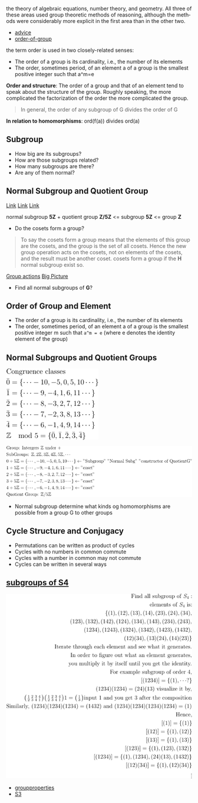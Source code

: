 the theory of algebraic equations, number theory,
and geometry. All three of these areas used group­
theoretic methods of reasoning, although the meth­
ods were considerably more explicit in the first
area than in the other two.

- [advice](https://www.d.umn.edu/~jgallian/advice.html)
- [order-of-group](https://resources.saylor.org/wwwresources/archived/site/wp-content/uploads/2011/05/Order-group-theory.pdf)

the term order is used in two closely-related senses:

- The order of a group is its cardinality, i.e., the number of its elements
- The order, sometimes period, of an element a of a group is the smallest positive integer such that a^m=e

**Order and structure**: The order of a group and that of an element tend to speak about the structure
of the group. Roughly speaking, the more complicated the factorization of the order the more complicated the group.

> In general, the order of any subgroup of G divides the order of G

**In relation to homomorphisms**: ord(f(a)) divides ord(a)

## Subgroup

- How big are its subgroups?
- How are those subgroups related?
- How many subgroups are there?
- Are any of them normal?

## Normal Subgroup and Quotient Group

[Link](https://www.youtube.com/watch?v=vYKdh5oQ4Zw)
[Link](https://www.youtube.com/watch?v=jhVMBXl5jTA)
[Link](https://www.youtube.com/watch?v=jhVMBXl5jTA)

normal subgroup **5Z** + quotient group **Z/5Z** <= subgroup **5Z** <= group **Z**

- Do the cosets form a group?

> To say the cosets form a group means that the elements of this group are the cosets, and the group is the set of all cosets. Hence the new group operation acts on the cosets, not on elements of the cosets, and the result must be another coset. cosets form a group if the **H** normal subgroup exist so.

[Group actions](https://brilliant.org/wiki/group-actions/) [Big Picture](https://math.stackexchange.com/q/3917/736159)

- Find all normal subgroups of **G**?

## Order of Group and Element

- The order of a group is its cardinality, i.e., the number of its elements
- The order, sometimes period, of an element a of a group is the smallest positive integer m such that `a^m = e` (where e denotes the identity element of the group)

## Normal Subgroups and Quotient Groups

![](../images/congruence-01.png)

![](../images/normalG-01.png)

- Normal subgroup determine what kinds og homomorphisms are possible from a group G to other groups

## Cycle Structure and Conjugacy

- Permutations can be written as product of cycles
- Cycles with no numbers in common commute
- Cycles with a number in common may not commute
- Cycles can be written in several ways

## [subgroups of S4](https://math.stackexchange.com/a/2770873/726308)

![](../images/subgroup4-01.png)

- [groupproperties](https://groupprops.subwiki.org/)
- [S3](https://math.stackexchange.com/a/1726730/726308)
